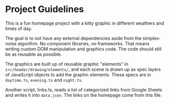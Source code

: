 # Project Guidelines

This is a fun homepage project with a kitty graphic in different weathers
and times of day.

The goal is to not have any external dependencies aside from the simplex-noise
algorithm. No component libraries, no frameworks. That means writing custom 
DOM manipulation and graphics code. The code should still be as reusable as
possible.

The graphics are built up of reusable graphic "elements" in
`src/header/drawing/elements/`, and each scene is drawn up as spec layers
of JavaScript objects to add the graphic elements. These specs are in
`daytime.ts`, `evening.ts` and `night.ts`.

Another script, links.ts, reads a list of categorized links from Google Sheets
and writes it into `data.json`. The links on the homepage come from this file.
